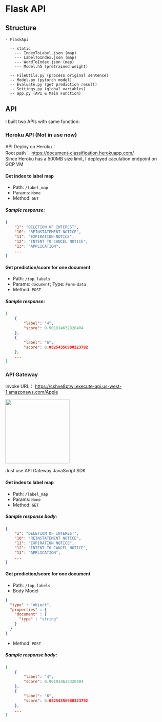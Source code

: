 # Flask API
## Structure
```
- FlaskApi

  -- static
    --- IndexToLabel.json (map)
    --- LabelToIndex.json (map)
    --- WordToIndex.json (map)
    --- Model.h5 (pretrained weight)
    
  -- FileUtils.py (process original sentence)
  -- Model.py (pytorch model)
  -- Evaluate.py (get prediction result)
  -- Settings.py (global variables)
  -- app.py (API & Main Function)
```

## API
I built two APIs with same function:

### Heroku API (Not in use now)
API Deploy on Heroku：  
Root path： https://document-classification.herokuapp.com/  
Since Heroku has a 500MB size limit, I deployed caculation endpoint on GCP VM

#### Get index to label map
- Path: `/label_map`
- Params: `None`
- Method: `GET`
##### Sample response:
```json
{
    "1": "DELETION OF INTEREST",
    "10": "REINSTATEMENT NOTICE",
    "11": "EXPIRATION NOTICE",
    "12": "INTENT TO CANCEL NOTICE",
    "13": "APPLICATION",
    ...
}
```

#### Get prediction/score for one document
- Path: `/top_labels`
- Params: `document`; Type: `Form-data`
- Method: `POST`
##### Sample response:
```json
[
    {
        "label": "4",
        "score": 0.901914632320404
    },
    {
        "label": "6",
        "score": 0.08254356980323792
    },
    ...
]
```


### API Gateway

Invoke URL： https://cshve8ptwi.execute-api.us-west-1.amazonaws.com/Apple

<img height=200 src=https://github.com/XiplusChenyu/HWProject/blob/master/ReadMePics/API.png>

Just use API Gateway JavaScript SDK

#### Get index to label map
- Path: `/label_map`
- Params: `None`
- Method: `GET`
##### Sample response body:
```json
{
    "1": "DELETION OF INTEREST",
    "10": "REINSTATEMENT NOTICE",
    "11": "EXPIRATION NOTICE",
    "12": "INTENT TO CANCEL NOTICE",
    "13": "APPLICATION",
    ...
}
```

#### Get prediction/score for one document
- Path: `/top_labels`
- Body Model
```json
{
  "type" : "object",
  "properties" : {
    "document" : {
      "type" : "string"
    }
  }
}
```
- Method: `POST`

##### Sample response body:
```json
[
    {
        "label": "4",
        "score": 0.901914632320404
    },
    {
        "label": "6",
        "score": 0.08254356980323792
    },
    ...
]
```
